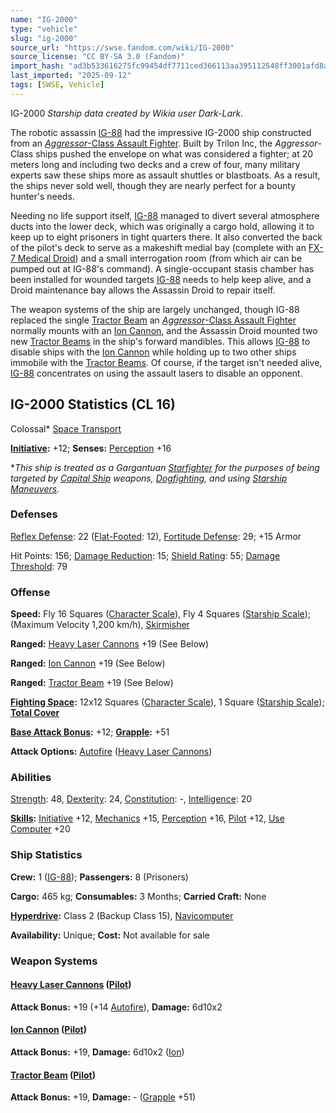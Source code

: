 ```yaml
---
name: "IG-2000"
type: "vehicle"
slug: "ig-2000"
source_url: "https://swse.fandom.com/wiki/IG-2000"
source_license: "CC BY-SA 3.0 (Fandom)"
import_hash: "ad3b533616275fc99454df7711ced366113aa395112548ff3001afd8a67f88d3"
last_imported: "2025-09-12"
tags: [SWSE, Vehicle]
---
```

IG-2000 *Starship data created by Wikia user Dark-Lark.*

The robotic assassin [IG-88](https://swse.fandom.com/wiki/IG-88) had the impressive IG-2000 ship constructed from an [*Aggressor*-Class Assault Fighter](https://swse.fandom.com/wiki/Aggressor-Class_Assault_Fighter). Built by Trilon Inc, the *Aggressor*-Class ships pushed the envelope on what was considered a fighter; at 20 meters long and including two decks and a crew of four, many military experts saw these ships more as assault shuttles or blastboats. As a result, the ships never sold well, though they are nearly perfect for a bounty hunter's needs. 

Needing no life support itself, [IG-88](https://swse.fandom.com/wiki/IG-88) managed to divert several atmosphere ducts into the lower deck, which was originally a cargo hold, allowing it to keep up to eight prisoners in tight quarters there. It also converted the back of the pilot's deck to serve as a makeshift medial bay (complete with an [FX-7 Medical Droid](https://swse.fandom.com/wiki/FX-7_Medical_Droid)) and a small interrogation room (from which air can be pumped out at IG-88's command). A single-occupant stasis chamber has been installed for wounded targets [IG-88](https://swse.fandom.com/wiki/IG-88) needs to help keep alive, and a Droid maintenance bay allows the Assassin Droid to repair itself. 

The weapon systems of the ship are largely unchanged, though IG-88 replaced the single [Tractor Beam](https://swse.fandom.com/wiki/Tractor_Beam) an [*Aggressor*-Class Assault Fighter](https://swse.fandom.com/wiki/Aggressor-Class_Assault_Fighter) normally mounts with an [Ion Cannon](https://swse.fandom.com/wiki/Ion_Cannon), and the Assassin Droid mounted two new [Tractor Beams](https://swse.fandom.com/wiki/Tractor_Beams) in the ship's forward mandibles. This allows [IG-88](https://swse.fandom.com/wiki/IG-88) to disable ships with the [Ion Cannon](https://swse.fandom.com/wiki/Ion_Cannon) while holding up to two other ships immobile with the [Tractor Beams](https://swse.fandom.com/wiki/Tractor_Beams). Of course, if the target isn't needed alive, [IG-88](https://swse.fandom.com/wiki/IG-88) concentrates on using the assault lasers to disable an opponent. 

## IG-2000 Statistics (CL 16)
Colossal* [Space Transport](https://swse.fandom.com/wiki/Space_Transport)

**[Initiative](https://swse.fandom.com/wiki/Initiative):** +12; **Senses:** [Perception](https://swse.fandom.com/wiki/Perception) +16

**This ship is treated as a Gargantuan [Starfighter](https://swse.fandom.com/wiki/Starfighter) for the purposes of being targeted by [Capital Ship](https://swse.fandom.com/wiki/Capital_Ship) weapons, [Dogfighting](https://swse.fandom.com/wiki/Dogfighting), and using [Starship Maneuvers](https://swse.fandom.com/wiki/Starship_Maneuvers).*
### Defenses
[Reflex Defense](https://swse.fandom.com/wiki/Reflex_Defense_(Vehicles)): 22 ([Flat-Footed](https://swse.fandom.com/wiki/Flat-Footed): 12), [Fortitude Defense](https://swse.fandom.com/wiki/Fortitude_Defense_(Vehicles)): 29; +15 Armor

Hit Points: 156; [Damage Reduction](https://swse.fandom.com/wiki/Damage_Reduction): 15; [Shield Rating](https://swse.fandom.com/wiki/Shield_Rating): 55; [Damage Threshold](https://swse.fandom.com/wiki/Damage_Threshold_(Vehicles)): 79
### Offense
**Speed:** Fly 16 Squares ([Character Scale](https://swse.fandom.com/wiki/Character_Scale)), Fly 4 Squares ([Starship Scale](https://swse.fandom.com/wiki/Starship_Scale)); (Maximum Velocity 1,200 km/h), [Skirmisher](https://swse.fandom.com/wiki/Skirmisher)

**Ranged:** [Heavy Laser Cannons](https://swse.fandom.com/wiki/Heavy_Laser_Cannons) +19 (See Below)

**Ranged:** [Ion Cannon](https://swse.fandom.com/wiki/Ion_Cannon) +19 (See Below)

**Ranged:** [Tractor Beam](https://swse.fandom.com/wiki/Tractor_Beam) +19 (See Below)

**[Fighting Space](https://swse.fandom.com/wiki/Fighting_Space):** 12x12 Squares ([Character Scale](https://swse.fandom.com/wiki/Character_Scale)), 1 Square ([Starship Scale](https://swse.fandom.com/wiki/Starship_Scale)); **[Total Cover](https://swse.fandom.com/wiki/Total_Cover)**

**[Base Attack Bonus](https://swse.fandom.com/wiki/Base_Attack_Bonus):** +12; **[Grapple](https://swse.fandom.com/wiki/Grapple):** +51

**Attack Options:** [Autofire](https://swse.fandom.com/wiki/Autofire_(Vehicle_Combat)) ([Heavy Laser Cannons](https://swse.fandom.com/wiki/Heavy_Laser_Cannons))
### Abilities
[Strength](https://swse.fandom.com/wiki/Strength): 48, [Dexterity](https://swse.fandom.com/wiki/Dexterity): 24, [Constitution](https://swse.fandom.com/wiki/Constitution): -, [Intelligence](https://swse.fandom.com/wiki/Intelligence): 20

**[Skills](https://swse.fandom.com/wiki/Skills):** [Initiative](https://swse.fandom.com/wiki/Initiative) +12, [Mechanics](https://swse.fandom.com/wiki/Mechanics) +15, [Perception](https://swse.fandom.com/wiki/Perception) +16, [Pilot](https://swse.fandom.com/wiki/Pilot) +12, [Use Computer](https://swse.fandom.com/wiki/Use_Computer) +20
### Ship Statistics
**Crew:** 1 ([IG-88](https://swse.fandom.com/wiki/IG-88)); **Passengers:** 8 (Prisoners)

**Cargo:** 465 kg; **Consumables:** 3 Months; **Carried Craft:** None

**[Hyperdrive](https://swse.fandom.com/wiki/Hyperdrive):** Class 2 (Backup Class 15), [Navicomputer](https://swse.fandom.com/wiki/Navicomputer)

**Availability:** Unique; **Cost:** Not available for sale
### Weapon Systems
#### **[Heavy Laser Cannons](https://swse.fandom.com/wiki/Heavy_Laser_Cannons) ([Pilot](https://swse.fandom.com/wiki/Pilot_(Vehicle_Combat)))**
**Attack Bonus:** +19 (+14 [Autofire](https://swse.fandom.com/wiki/Autofire_(Vehicle_Combat))), **Damage:** 6d10x2
#### **[Ion Cannon](https://swse.fandom.com/wiki/Ion_Cannon) ([Pilot](https://swse.fandom.com/wiki/Pilot_(Vehicle_Combat)))**
**Attack Bonus:** +19, **Damage:** 6d10x2 ([Ion](https://swse.fandom.com/wiki/Ion))
#### **[Tractor Beam](https://swse.fandom.com/wiki/Tractor_Beam) ([Pilot](https://swse.fandom.com/wiki/Pilot_(Vehicle_Combat)))**
**Attack Bonus:** +19, **Damage:** - ([Grapple](https://swse.fandom.com/wiki/Grapple) +51)